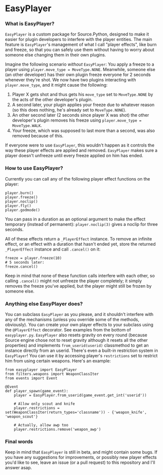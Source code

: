 # EasyPlayer
### What is EasyPlayer?
`EasyPlayer` is a custom package for Source.Python, designed to make it easier for plugin developers to interfere with the player entities.
The main feature is `EasyPlayer`'s management of what I call "player effects", like burn and freeze, so that you can safely use them without having to worry about someone else changing them in their own plugins.

Imagine the following scenario *without* `EasyPlayer`: You apply a freeze to a player using `player.move_type = MoveType.NONE`. Meanwhile, someone else (an other developer) has their own plugin freeze everyone for 2 seconds whenever they're shot. We now have two plugins interacting with `player.move_type`, and it might cause the following:

 1. Player X gets shot and thus gets his `move_type` set to `MoveType.NONE` by the acts of the other developer's plugin.
 2. A second later, your plugin applies your freeze due to whatever reason (so this does nothing, he's already set to `MoveType.NONE`).
 3. An other second later (2 seconds since player X was shot) the other developer's plugin removes his freeze using `player.move_type = MoveType.WALK`.
 4. Your freeze, which was supposed to last more than a second, was also removed because of this.

If everyone were to use `EasyPlayer`, this wouldn't happen as it controls the way these player effects are applied and removed. `EasyPlayer` makes sure a player doesn't unfreeze until every freeze applied on him has ended.

### How to use EasyPlayer?
Currently you can call any of the following player effect functions on the player:

    player.burn()
    player.freeze()
    player.noclip()
    player.fly()
    player.godmode()

You can pass in a duration as an optional argument to make the effect temporary (instead of permanent): `player.noclip(3)` gives a noclip for three seconds.

All of these effects return a `_PlayerEffect` instance. To remove an infinite effect, or an effect with a duration that hasn't ended yet, store the returned `_PlayerEffect` instance and call `.cancel()` on it:

    freeze = player.freeze(10)
    # 5 seconds later:
    freeze.cancel()

Keep in mind that none of these function calls interfere with each other, so calling `.cancel()` might not unfreeze the player completely; it simply removes the freeze you've applied, but the player might still be frozen by someone else.

### Anything else EasyPlayer does?
You can subclass `EasyPlayer` as you please, and it shouldn't interfere with any of the mechanisms (unless you override some of the methods, obviously). You can create your own player effects to your subclass using the `@PlayerEffect` decorator. See examples from the bottom of `easyplayer.py`.
`EasyPlayer` also resets gravity on every round (because Source engine chose not to reset gravity although it resets all the other properties) and implements `from_userid(userid)` classmethod to get an instance directly from an userid.
There's even a built-in restriction system in `EasyPlayer`! You can use it by accessing player's `restrictions` set to restrict him from using certain weapons. Here's an example:

    from easyplayer import EasyPlayer
    from filters.weapons import WeaponClassIter
    from events import Event
 
    @Event
    def player_spawn(game_event):
        player = EasyPlayer.from_userid(game_event.get_int('userid'))
 
        # Allow only scout and knife
        player.restrictions = set(WeaponClassIter(return_types='classname')) - {'weapon_knife', 'weapon_scout'}
 
        # Actually, allow awp too
        player.restrictions.remove('weapon_awp')

### Final words
Keep in mind that `EasyPlayer` is still in beta, and might contain some bugs.
If you have any suggestions for improvements, or possibly new player effects you'd like to see, leave an issue (or a pull request) to this repository and I'll answer asap.
